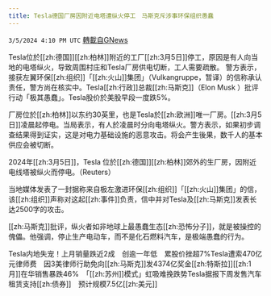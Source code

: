 ```yaml
---
title: Tesla德国厂房因附近电塔遭纵火停工　马斯克斥涉事环保组织愚蠢
---
```

`3/5/2024 4:10 PM UTC` [轉載自GNews](https://gnews.org/articles/2367748)

Tesla位於[[zh:德国]][[zh:柏林]]附近的工厂[[zh:3月5日]]停工，原因是有人向当地的电塔纵火，导致周围村庄和Tesla厂房供电切断，工人需要疏散。 警方表示，接获左翼环保[[zh:组织]]「[[zh:火山]]集团」（Vulkangruppe，暂译）的信称承认责任，警方尚在核实中。Tesla[[zh:行政]]总裁[[zh:马斯克]]（Elon Musk ）批评行动「极其愚蠢」。Tesla股价於美股早段一度跌5%。

厂房位於[[zh:柏林]]以东约30英里，也是Tesla於[[zh:欧洲]]唯一厂房。[[zh:3月5日]]凌晨起停电。当局表示，有人於凌晨时分向电塔纵火。警方表示，如果初步调查结果得到证实，这是对电力基础设施的恶意攻击。将会产生後果，数千人的基本供应会被切断。

2024年[[zh:3月5日]]，Tesla 位於[[zh:德国]][[zh:柏林]]郊外的生厂房，因附近电线塔被纵火而停电。（Reuters）

当地媒体发表了一封据称来自极左激进环保[[zh:组织]]「[[zh:火山]]集团」的信，该[[zh:组织]]声称对这起[[zh:事件]]负责，信中并对Tesla及[[zh:马斯克]]发表长达2500字的攻击。

[[zh:马斯克]]批评，纵火者如非地球上最愚蠢生态[[zh:恐怖分子]]，就是被操控的傀儡。他强调，停止生产电动车，而不是化石燃料汽车，是极端愚蠢的行为。

Tesla内地失宠！上月销量跌近2成　创逾一年低　累股价挫超7%Tesla遭索470亿元律师费　因3美律师行助免向[[zh:马斯克]]发4374亿奖金[[zh:特斯拉]][[zh:1月]]在华销售暴跌46%　「[[zh:苏州]]模式」虹吸难挽跌势Tesla据报下周发售汽车租赁支持[[zh:债券]]　预计规模7.5亿[[zh:美元]]
